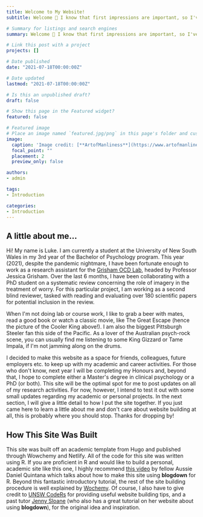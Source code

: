 ```yaml
---
title: Welcome to My Website!
subtitle: Welcome 👋 I know that first impressions are important, so I've written a small post to introduce myself and how I built my website.

# Summary for listings and search engines
summary: Welcome 👋 I know that first impressions are important, so I've written a small post to introduce myself and how I built my website.

# Link this post with a project
projects: []

# Date published
date: "2021-07-18T00:00:00Z"

# Date updated
lastmod: "2021-07-18T00:00:00Z"

# Is this an unpublished draft?
draft: false

# Show this page in the Featured widget?
featured: false

# Featured image
# Place an image named `featured.jpg/png` in this page's folder and customize its options here.
image:
  caption: 'Image credit: [**ArtofManliness**](https://www.artofmanliness.com/articles/steve-mcqueen-in-great-escape/)'
  focal_point: ""
  placement: 2
  preview_only: false

authors:
- admin

tags:
- Introduction

categories:
- Introduction
---
```


## A little about me...

Hi! My name is Luke. I am currently a student at the University of New South Wales in my 3rd year of the Bachelor of Psychology program. This year (2021), despite the pandemic nightmare, I have been fortunate enough to work as a research assistant for the [Grisham OCD Lab](http://www.grishamocdlab.com/), headed by Professor Jessica Grisham. Over the last 6 months, I have been collaborating with a PhD student on a systematic review concerning the role of imagery in the treatment of worry. For this particular project, I am working as a second blind reviewer, tasked with reading and evaluating over 180 scientific papers for potential inclusion in the review.

When I'm not doing lab or course work, I like to grab a beer with mates, read a good book or watch a classic movie, like The Great Escape (hence the picture of the Cooler King above!). I am also the biggest Pittsburgh Steeler fan this side of the Pacific. As a lover of the Australian psych-rock scene, you can usually find me listening to some King Gizzard or Tame Impala, if I'm not jamming along on the drums. 

I decided to make this website as a space for friends, colleagues, future employers etc. to keep up with my academic and career activities. For those who don't know, next year I will be completing my Honours and, beyond that, I hope to complete either a Master's degree in clinical psychology or a PhD (or both). This site will be the optimal spot for me to post updates on all of my research activities. For now, however, I intend to test it out with some small updates regarding my academic or personal projects. In the next section, I will give a little detail to how I put the site together. If you just came here to learn a little about me and don't care about website building at all, this is probably where you should stop. Thanks for dropping by!

## How This Site Was Built

This site was built off an academic template from Hugo and published through Wowchemy and Netlify. All of the code for this site was written using R. If you are proficient in R and would like to build a personal, academic site like this one, I highly recommend [this video](https://www.youtube.com/watch?v=ox_Ue9yzf-0&list=LL&index=8&t=135s) by fellow Aussie Daniel Quintana which talks about how to make this site using **blogdown** for R. Beyond this fantastic introductory tutorial, the rest of the site building procedure is well explained by [Wochemy](https://wowchemy.com/docs/getting-started/). Of course, I also have to give credit to [UNSW CodeRs](https://unsw-coders.netlify.app/) for providing useful website building tips, and a past tutor [Jenny Sloane](https://jennysloane.netlify.app/#about) (who also has a great tutorial on her website about using **blogdown**), for the original idea and inspiration.


